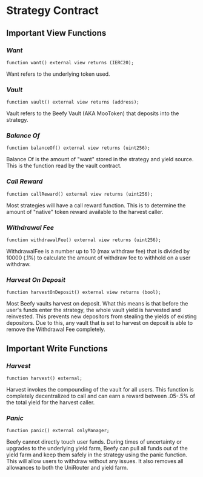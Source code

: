 # Strategy Contract

## Important View Functions

### _Want_

```
function want() external view returns (IERC20);
```

Want refers to the underlying token used.

### _Vault_

```
function vault() external view returns (address);
```

Vault refers to the Beefy Vault (AKA MooToken) that deposits into the strategy.

### _Balance Of_

```
function balanceOf() external view returns (uint256);
```

Balance Of is the amount of "want" stored in the strategy and yield source. This is the function read by the vault contract.

### _Call Reward_

```
function callReward() external view returns (uint256);
```

Most strategies will have a call reward function. This is to determine the amount of "native" token reward available to the harvest caller.

### _Withdrawal Fee_

```
function withdrawalFee() external view returns (uint256);
```

WithdrawalFee is a number up to 10 (max withdraw fee) that is divided by 10000 (.1%) to calculate the amount of withdraw fee to withhold on a user withdraw.

### _Harvest On Deposit_

```
function harvestOnDeposit() external view returns (bool);
```

Most Beefy vaults harvest on deposit. What this means is that before the user's funds enter the strategy, the whole vault yield is harvested and reinvested. This prevents new depositors from stealing the yields of existing depositors. Due to this, any vault that is set to harvest on deposit is able to remove the Withdrawal Fee completely.

## Important Write Functions

### _Harvest_

```
function harvest() external;
```

Harvest invokes the compounding of the vault for all users. This function is completely decentralized to call and can earn a reward between .05-.5% of the total yield for the harvest caller.

### _Panic_

```
function panic() external onlyManager;
```

Beefy cannot directly touch user funds. During times of uncertainty or upgrades to the underlying yield farm, Beefy can pull all funds out of the yield farm and keep them safely in the strategy using the panic function. This will allow users to withdraw without any issues. It also removes all allowances to both the UniRouter and yield farm.
